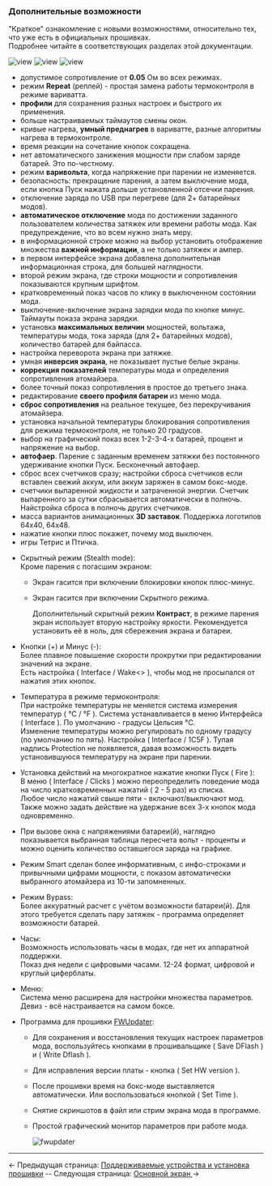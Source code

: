 ### Дополнительные возможности ###
"Краткое" ознакомление с новыми возможностями, относительно тех, что уже есть в официальных прошивках.  
Подробнее читайте в соответствующих разделах этой документации.

![view](https://i.imgur.com/6RuMHxN.png) ![view](https://i.imgur.com/PXYP2dt.png) ![view](https://i.imgur.com/jfdVTgT.png)

  - допустимое сопротивление от **0.05** Ом во всех режимах.  
  - режим **Repeat** (реплей) - простая замена работы термоконтроля в режиме вариватта.  
  - **профили** для сохранения разных настроек и быстрого их применения.  
  - больше настраиваемых таймаутов смены окон.  
  - кривые нагрева, **умный преднагрев** в вариватте, разные алгоритмы нагрева в термоконтроле.  
  - время реакции на сочетание кнопок сокращена. 
  - нет автоматического занижения мощности при слабом заряде батарей. Это по-честному.
  - режим **варивольта**, когда напряжение при парении не изменяется.
  - безопасность: прекращение парения, а затем выключение мода, если кнопка Пуск нажата дольше установленной отсечки парения.
  - отключение заряда по USB при перегреве (для 2+ батарейных модов).
  - **автоматическое отключение** мода по достижении заданного пользователем количества затяжек или времени работы мода. Как предупреждение, что во всем нужно знать меру.
  - в информационной строке можно на выбор установить отображение множества **важной информации**, а не только затяжек и ампер.
  - в первом интерфейсе экрана добавлена дополнительная информационная строка, для большей наглядности.
  - второй режим экрана, где строки мощности и сопротивления показываются крупным шрифтом.
  - кратковременный показ часов по клику в выключенном состоянии мода.
  - выключение-включение экрана зарядки мода по кнопке минус. Таймауты показа экрана зарядки.
  - установка **максимальных величин** мощностей, вольтажа, температуры мода, тока заряда (для 2+ батарейных модов), количество батарей для байпасса.
  - настройка переворота экрана при затяжке.
  - умная **инверсия экрана**, не показывает пустые белые экраны.
  - **коррекция показателей** температуры мода и определения сопротивления атомайзера.
  - более точный показ сопротивления в простое до третьего знака.
  - редактирование **своего профиля батареи** из меню мода.
  - **сброс сопротивления** на реальное текущее, без перекручивания атомайзера.
  - установка начальной температуры блокирования сопротивления для режима термоконтроля, не только 20 градусов. 
  - выбор на графический показ всех 1-2-3-4-х батарей, процент и напряжение на выбор.
  - **автофаер**. Парение с заданным временем затяжки без постоянного удерживание кнопки Пуск. Бесконечный автофаер.
  - сброс всех счетчиков сразу; настройки сброса счетчиков если вставлен свежий аккум, или аккум заряжен в самом бокс-моде.
  - счетчики выпаренной жидкости и затраченной энергии. Счетчик выпаренного за сутки сбрасывается автоматически в полночь. Найстройка сброса в полночь других счетчиков.
  - масса вариантов анимационных **3D заставок**. Поддержка логотипов 64x40, 64x48.
  - нажатие кнопки плюс покажет, почему мод выключен.
  - игры Тетрис и Птичка.

* Скрытный режим (Stealth mode):  
  Кроме парения с погасшим экраном:    
  - Экран гасится при включении блокировки кнопок плюс-минус.  
  - Экран гасится при включении Скрытного режима.

	Дополнительный скрытный режим **Контраст**, в режиме парения экран использует вторую настройку яркости. Рекомендуется установить её в ноль, для сбережения экрана и батареи.
  

* Кнопки (+) и Минус (-):  
  Более плавное повышение скорости прокрутки при редактировании значений на экране.  
  Есть настройка ( Interface / Wake<> ), чтобы мод не просыпался от нажатия этих кнопок.
  

* Температура в режиме термоконтроля:  
При настройке температуры не меняется система измерения температур ( °C / °F ). Система устанавливается в меню Интерфейса ( Interface ). По умолчанию - градусы Цельсия °C.  
  Изменение температуры можно регулировать по одному градусу (по умолчанию по пять). Настройка ( Interface / 1C5F ).
  Тупая надпись Protection не появляется, давая возможность видеть установившуюся температуру на экране при парении.
  

* Установка действий на многократное нажатие кнопки Пуск ( Fire ):  
В меню ( Interface / Clicks ) можно переопределить поведение мода на число кратковременных нажатий ( 2 - 5 раз) из списка.  
  Любое число нажатий свыше пяти - включают/выключают мод.  
  Также можно задать действие на удержание всех 3-х кнопок мода одновременно.
  
* При вызове окна с напряжениями батареи(й), наглядно показывается выбранная таблица пересчета вольт - проценты и можно оценить количество оставшегося заряда на графике.

* Режим Smart сделан более информативным, с инфо-строками и привычными цифрами мощности, с показом автоматически выбранного атомайзера из 10-ти запомненных.

* Режим Bypass:  
Более аккуратный расчет с учётом возможности батареи(й). Для этого требуется сделать пару затяжек - программа определяет возможности батарей.
  

* Часы:  
Возможность использовать часы в модах, где нет их аппаратной поддержки.  
Показ дня недели с цифровыми часами. 12-24 формат, цифровой и круглый циферблаты.
  

* Меню:  
Система меню расширена для настройки множества параметров. Девиз - всё настраивается на самом боксе.
  

* Программа для прошивки [FWUpdater](https://www.dropbox.com/s/qbymcwthnahmles/VTCFont.rar?dl=1):  

  - Для сохранения и восстановления текущих настроек параметров мода, воспользуйтесь кнопками в прошивальщике ( Save DFlash ) и ( Write Dflash ).
  - Для исправления версии платы - кнопка ( Set HW version ).
  - После прошивки время на бокс-моде выставляется автоматически. Или воспользоваться кнопкой ( Set Time ).
  - Снятие скриншотов в файл или стрим экрана мода в программе.
  - Простой графический монитор параметров при работе мода.

	![fwupdater](https://i.imgur.com/SOMc7C9.png)
   

-----

← Предыдущая страница: [Поддерживаемые устройства и установка прошивки](usageandcompatibility_ru.md) --  Следующая страница: [Основной экран ](mainscr_ru.md)→

